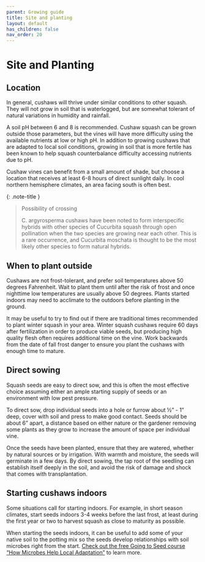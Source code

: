 ```yaml
---
parent: Growing guide
title: Site and planting
layout: default
has_children: false
nav_order: 20
---
```


# Site and Planting

## Location

In general, cushaws will thrive under similar conditions to other squash. They will not grow in soil that is waterlogged, but are somewhat tolerant of natural variations in humidity and rainfall.

A soil pH between 6 and 8 is recommended. Cushaw squash can be grown outside those parameters, but the vines will have more difficulty using the available nutrients at low or high pH. In addition to growing cushaws that are adapted to local soil conditions, growing in soil that is more fertile has been known to help squash counterbalance difficulty accessing nutrients due to pH.

Cushaw vines can benefit from a small amount of shade, but choose a location that receives at least 6-8 hours of direct sunlight daily. In cool northern hemisphere climates, an area facing south is often best.

{: .note-title }
> Possibility of crossing
>
> C. argyrosperma cushaws have been noted to form interspecific hybrids with other species of Cucurbita squash through open pollination when the two species are growing near each other. This is a rare occurrence, and Cucurbita moschata is thought to be the most likely other species to form natural hybrids.

## When to plant outside

Cushaws are not frost-tolerant, and prefer soil temperatures above 50 degrees Fahrenheit. Wait to plant them until after the risk of frost and once nighttime low temperatures are usually above 50 degrees. Plants started indoors may need to acclimate to the outdoors before planting in the ground.

It may be useful to try to find out if there are traditional times recommended to plant winter squash in your area. Winter squash cushaws require 60 days after fertilization in order to produce viable seeds, but producing high quality flesh often requires additional time on the vine. Work backwards from the date of fall frost danger to ensure you plant the cushaws with enough time to mature.

## Direct sowing

Squash seeds are easy to direct sow, and this is often the most effective choice assuming either an ample starting supply of seeds or an environment with low pest pressure.

To direct sow, drop individual seeds into a hole or furrow about ½” - 1” deep, cover with soil and press to make good contact. Seeds should be about 6” apart, a distance based on either nature or the gardener removing some plants as they grow to increase the amount of space per individual vine.

Once the seeds have been planted, ensure that they are watered, whether by natural sources or by irrigation. With warmth and moisture, the seeds will germinate in a few days. By direct sowing, the tap root of the seedling can establish itself deeply in the soil, and avoid the risk of damage and shock that comes with transplantation.

## Starting cushaws indoors

Some situations call for starting indoors. For example, in short season climates, start seeds indoors 3-4 weeks before the last frost, at least during the first year or two to harvest squash as close to maturity as possible.

When starting the seeds indoors, it can be useful to add some of your native soil to the potting mix so the seeds develop relationships with soil microbes right from the start. [Check out the free Going to Seed course “How Microbes Help Local Adaptation”](https://goingtoseed.org/products/1734455) to learn more.
